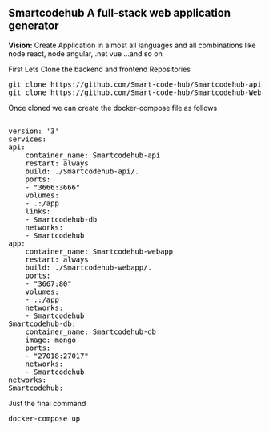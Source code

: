 <p><span style="color: #000000;"><!-- ######## This is a comment, visible only in the source editor  ######## --></span></p>
<h2><span style="color: #000000;">Smartcodehub A full-stack web application generator&nbsp;</span></h2>
<p><span style="color: #000000;"></span></p>
<p><span style="color: #000000;"></span></p>
<p><span style="color: #000000;"><strong>Vision:</strong> Create Application in almost all languages and all combinations like node react, node angular, .net vue ...and so on</span></p>
<p><span style="color: #000000;"></span></p>
<p><span style="color: #000000;">First Lets Clone the backend and frontend Repositories</span></p>
<pre><span style="color: #000000;">git clone https://github.com/Smart-code-hub/Smartcodehub-api</span><br /><span style="color: #000000;">git clone https://github.com/Smart-code-hub/Smartcodehub-Webapp</span></pre>
<p style="color: #4485b8;"><span style="color: #000000;">Once cloned we can create the docker-compose file as follows</span></p>
<pre><span style="color: #000000;"> 
version: '3'
services:
api:
    container_name: Smartcodehub-api
    restart: always
    build: ./Smartcodehub-api/.
    ports:
    - "3666:3666"
    volumes:
    - .:/app
    links:
    - Smartcodehub-db
    networks:
    - Smartcodehub
app:
    container_name: Smartcodehub-webapp
    restart: always
    build: ./Smartcodehub-webapp/.
    ports:
    - "3667:80"
    volumes:
    - .:/app  
    networks:
    - Smartcodehub       
Smartcodehub-db:
    container_name: Smartcodehub-db
    image: mongo
    ports:
    - "27018:27017"
    networks:
    - Smartcodehub
networks:
Smartcodehub:</span></pre>
<p><span style="color: #000000;">Just the final command</span></p>
<pre><span style="color: #000000;">docker-compose up</span></pre>
